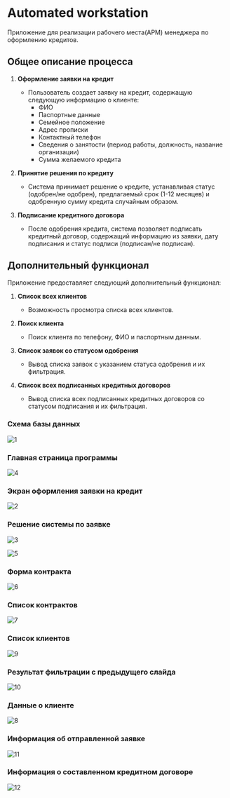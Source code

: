 # Automated workstation

Приложение для реализации рабочего места(АРМ) менеджера по оформлению кредитов.

## **Общее описание процесса**

1. **Оформление заявки на кредит**
   - Пользователь создает заявку на кредит, содержащую следующую информацию о клиенте:
     - ФИО
     - Паспортные данные
     - Семейное положение
     - Адрес прописки
     - Контактный телефон
     - Сведения о занятости (период работы, должность, название организации)
     - Сумма желаемого кредита

2. **Принятие решения по кредиту**
   - Система принимает решение о кредите, устанавливая статус (одобрен/не одобрен), предлагаемый срок (1-12 месяцев) и одобренную сумму кредита случайным образом.

3. **Подписание кредитного договора**
   - После одобрения кредита, система позволяет подписать кредитный договор, содержащий информацию из заявки, дату подписания и статус подписи (подписан/не подписан).

## **Дополнительный функционал**

Приложение предоставляет следующий дополнительный функционал:

1. **Список всех клиентов**
   - Возможность просмотра списка всех клиентов.

2. **Поиск клиента**
   - Поиск клиента по телефону, ФИО и паспортным данным.

3. **Список заявок со статусом одобрения**
   - Вывод списка заявок с указанием статуса одобрения и их фильтрация.

4. **Список всех подписанных кредитных договоров**
   - Вывод списка всех подписанных кредитных договоров со статусом подписания и их фильтрация.
   
### **Схема базы данных**

![1](https://github.com/asdadsdasd/AutomatedWorkstation/assets/90198612/912f6ffe-0202-4773-8353-3955f9a91509)


### **Главная страница программы**

![4](https://github.com/asdadsdasd/AutomatedWorkstation/assets/90198612/c8d3dd10-6b70-447f-874c-c3f19bd9515d)


### **Экран оформления заявки на кредит**

![2](https://github.com/asdadsdasd/AutomatedWorkstation/assets/90198612/0c3ab3fb-5263-4eb9-a6f6-ede5e2d25f73)


### **Решение системы по заявке**

![3](https://github.com/asdadsdasd/AutomatedWorkstation/assets/90198612/a8ed21d2-3c7a-4f26-b093-2c693ef44039)


![5](https://github.com/asdadsdasd/AutomatedWorkstation/assets/90198612/b16f9703-3331-4f12-8053-82d4d54955ea)


### **Форма контракта**

![6](https://github.com/asdadsdasd/AutomatedWorkstation/assets/90198612/2846a95d-c2a1-4449-8949-866004afee95)


### **Список контрактов**

![7](https://github.com/asdadsdasd/AutomatedWorkstation/assets/90198612/e1bbf107-414c-49c9-af72-a5c68b1d0c38)


### **Список клиентов**

![9](https://github.com/asdadsdasd/AutomatedWorkstation/assets/90198612/54a78e22-8fa8-4479-bbe0-58dd48d292aa)


### **Результат фильтрации с предыдущего слайда**

![10](https://github.com/asdadsdasd/AutomatedWorkstation/assets/90198612/ed64015d-5f3e-4bdc-833c-0208f604cd19)


### **Данные о клиенте**

![8](https://github.com/asdadsdasd/AutomatedWorkstation/assets/90198612/6309776b-9724-4953-ba52-72175ff7f5c4)


### **Информация об отправленной заявке**

![11](https://github.com/asdadsdasd/AutomatedWorkstation/assets/90198612/f8da915f-d218-4375-887f-214453ab1a67)


### **Информация о составленном кредитном договоре**

![12](https://github.com/asdadsdasd/AutomatedWorkstation/assets/90198612/34c0e1f4-5abe-441d-8dcd-764d01209606)